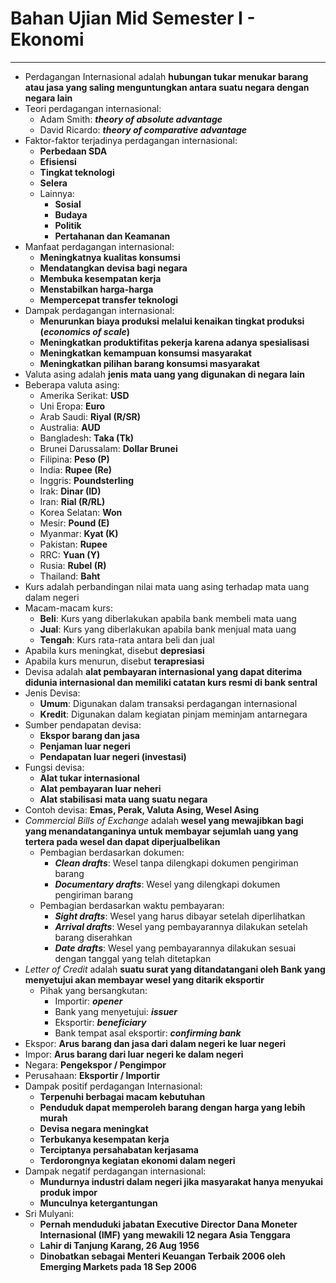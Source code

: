 # Bahan Ujian Mid Semester I - Ekonomi
---
- Perdagangan Internasional adalah **hubungan tukar menukar barang atau jasa yang saling menguntungkan antara suatu negara dengan negara lain**
- Teori perdagangan internasional:
  - Adam Smith: ***theory of absolute advantage***
  - David Ricardo: ***theory of comparative advantage***
- Faktor-faktor terjadinya perdagangan internasional:
  - **Perbedaan SDA**
  - **Efisiensi**
  - **Tingkat teknologi**
  - **Selera**
  - Lainnya:
    - **Sosial**
    - **Budaya**
    - **Politik**
    - **Pertahanan dan Keamanan**
- Manfaat perdagangan internasional:
  - **Meningkatnya kualitas konsumsi**
  - **Mendatangkan devisa bagi negara**
  - **Membuka kesempatan kerja**
  - **Menstabilkan harga-harga**
  - **Mempercepat transfer teknologi**
- Dampak perdagangan internasional:
  - **Menurunkan biaya produksi melalui kenaikan tingkat produksi (*economics of scale*)**
  - **Meningkatkan produktifitas pekerja karena adanya spesialisasi**
  - **Meningkatkan kemampuan konsumsi masyarakat**
  - **Meningkatkan pilihan barang konsumsi masyarakat**
- Valuta asing adalah **jenis mata uang yang digunakan di negara lain**
- Beberapa valuta asing:
  - Amerika Serikat: **USD**
  - Uni Eropa: **Euro**
  - Arab Saudi: **Riyal (R/SR)**
  - Australia: **AUD**
  - Bangladesh: **Taka (Tk)**
  - Brunei Darussalam: **Dollar Brunei**
  - Filipina: **Peso (P)**
  - India: **Rupee (Re)**
  - Inggris: **Poundsterling**
  - Irak: **Dinar (ID)**
  - Iran: **Rial (R/RL)**
  - Korea Selatan: **Won**
  - Mesir: **Pound (E)**
  - Myanmar: **Kyat (K)**
  - Pakistan: **Rupee**
  - RRC: **Yuan (Y)**
  - Rusia: **Rubel (R)**
  - Thailand: **Baht**
- Kurs adalah perbandingan nilai mata uang asing terhadap mata uang dalam negeri
- Macam-macam kurs:
  - **Beli**: Kurs yang diberlakukan apabila bank membeli mata uang
  - **Jual**: Kurs yang diberlakukan apabila bank menjual mata uang
  - **Tengah**: Kurs rata-rata antara beli dan jual
- Apabila kurs meningkat, disebut **depresiasi**
- Apabila kurs menurun, disebut **terapresiasi**
- Devisa adalah **alat pembayaran internasional yang dapat diterima didunia internasional dan memiliki catatan kurs resmi di bank sentral**
- Jenis Devisa:
  - **Umum**: Digunakan dalam transaksi perdagangan internasional
  - **Kredit**: Digunakan dalam kegiatan pinjam meminjam antarnegara
- Sumber pendapatan devisa:
  - **Ekspor barang dan jasa**
  - **Penjaman luar negeri**
  - **Pendapatan luar negeri (investasi)**
- Fungsi devisa:
  - **Alat tukar internasional**
  - **Alat pembayaran luar neheri**
  - **Alat stabilisasi mata uang suatu negara**
- Contoh devisa: **Emas, Perak, Valuta Asing, Wesel Asing**
- *Commercial Bills of Exchange* adalah **wesel yang mewajibkan bagi yang menandatanganinya untuk membayar sejumlah uang yang tertera pada wesel dan dapat diperjualbelikan**
  - Pembagian berdasarkan dokumen:
    - ***Clean drafts***: Wesel tanpa dilengkapi dokumen pengiriman barang
    - ***Documentary drafts***: Wesel yang dilengkapi dokumen pengiriman barang
  - Pembagian berdasarkan waktu pembayaran:
    - ***Sight drafts***: Wesel yang harus dibayar setelah diperlihatkan
    - ***Arrival drafts***: Wesel yang pembayarannya dilakukan setelah barang diserahkan
    - ***Date drafts***: Wesel yang pembayarannya dilakukan sesuai dengan tanggal yang telah ditetapkan
- *Letter of Credit* adalah **suatu surat yang ditandatangani oleh Bank yang menyetujui akan membayar wesel yang ditarik eksportir**
  - Pihak yang bersangkutan:
    - Importir: ***opener***
    - Bank yang menyetujui: ***issuer***
    - Eksportir: ***beneficiary***
    - Bank tempat asal eksportir: ***confirming bank***
- Ekspor: **Arus barang dan jasa dari dalam negeri ke luar negeri**
- Impor: **Arus barang dari luar negeri ke dalam negeri**
- Negara: **Pengekspor / Pengimpor**
- Perusahaan: **Eksportir / Importir**
- Dampak positif perdagangan Internasional:
  - **Terpenuhi berbagai macam kebutuhan**
  - **Penduduk dapat memperoleh barang dengan harga yang lebih murah**
  - **Devisa negara meningkat**
  - **Terbukanya kesempatan kerja**
  - **Terciptanya persahabatan kerjasama**
  - **Terdorongnya kegiatan ekonomi dalam negeri**
- Dampak negatif perdagangan internasional:
  - **Mundurnya industri dalam negeri jika masyarakat hanya menyukai produk impor**
  - **Munculnya ketergantungan**
- Sri Mulyani:
  - **Pernah menduduki jabatan Executive Director Dana Moneter Internasional (IMF) yang mewakili 12 negara Asia Tenggara**
  - **Lahir di Tanjung Karang, 26 Aug 1956**
  - **Dinobatkan sebagai Menteri Keuangan Terbaik 2006 oleh Emerging Markets pada 18 Sep 2006**
